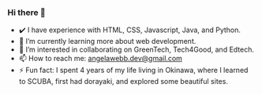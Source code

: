 ### Hi there 👋

<!-- **AngelaWebbDev/AngelaWebbDev** is a ✨ _special_ ✨ repository because its `README.md` (this file) appears on your GitHub profile. -->

<!-- 🔭 I’m currently working on -->
<!-- ✔️ I have also studied Project Management and Object Oriented Analysis & Design. -->
<!-- 🤔 I’m looking for help with increasing my skill level in Java, HTML, CSS, Javascript, and Python. -->
<!-- 😄 Pronouns: she/her -->
- ✔️ I have experience with HTML, CSS, Javascript, Java, and Python.
- 🌱 I’m currently learning more about web development.
- 👯 I’m interested in collaborating on GreenTech, Tech4Good, and Edtech.
- 📫 How to reach me: angelawebb.dev@gmail.com
- ⚡ Fun fact: I spent 4 years of my life living in Okinawa, where I learned to SCUBA, first had dorayaki, and explored some beautiful sites.
